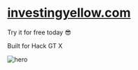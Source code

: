# [investingyellow.com](https://investingyellow.com)
Try it for free today 😎 

Built for Hack GT X

![hero](https://images.codefoli.com/hero.png)
